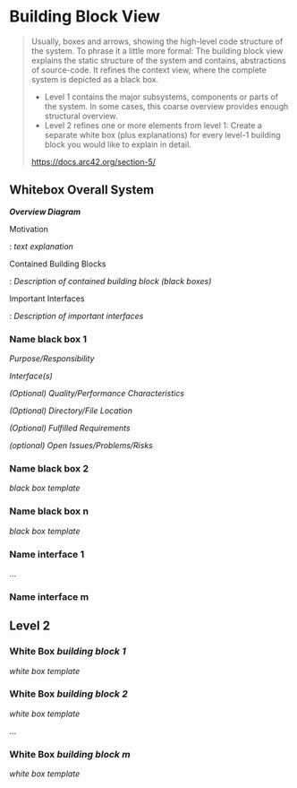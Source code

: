 # Building Block View

> Usually, boxes and arrows, showing the high-level code structure of the system. To phrase it a little more formal: The building block view explains the static structure of the system and contains, abstractions of source-code. It refines the context view, where the complete system is depicted as a black box.
> - Level 1 contains the major subsystems, components or parts of the system. In some cases, this coarse overview provides enough structural overview.
> - Level 2 refines one or more elements from level 1: Create a separate white box (plus explanations) for every level-1 building block you would like to explain in detail.
> 
> https://docs.arc42.org/section-5/


## Whitebox Overall System

***Overview Diagram***

Motivation

:   *text explanation*

Contained Building Blocks

:   *Description of contained building block (black boxes)*

Important Interfaces

:   *Description of important interfaces*

### Name black box 1

*Purpose/Responsibility*

*Interface(s)*

*(Optional) Quality/Performance Characteristics*

*(Optional) Directory/File Location*

*(Optional) Fulfilled Requirements*

*(optional) Open Issues/Problems/Risks*

### Name black box 2

*black box template*

### Name black box n

*black box template*

### Name interface 1

...

### Name interface m

## Level 2

### White Box *building block 1*

*white box template*

### White Box *building block 2*

*white box template*

...

### White Box *building block m*

*white box template*

